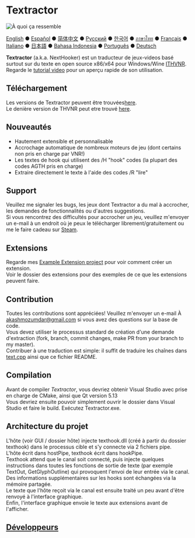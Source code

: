 ﻿# Textractor

![À quoi ça ressemble](screenshot.png)

[English](README.md) ● [Español](README_ES.md) ● [简体中文](README_SC.md) ● [Русский](README_RU.md) ● [한국어](README_KR.md) ● [ภาษาไทย](README_TH.md) ● [Français](README_FR.md) ● [Italiano](README_IT.md) ● [日本語](README_JP.md) ● [Bahasa Indonesia](README_ID.md) ● [Português](README_PT.md) ● [Deutsch](README_DE.md)

**Textractor** (a.k.a. NextHooker) est un traducteur de jeux-videos basé surtout sur du texte en open source x86/x64 pour Windows/Wine [ITHVNR](https://web.archive.org/web/20160202084144/http://www.hongfire.com/forum/showthread.php/438331-ITHVNR-ITH-with-the-VNR-engine).<br>
Regarde le [tutorial video](docs/TUTORIAL.md) pour un aperçu rapide de son utilisation.

## Téléchargement

Les versions de Textractor peuvent être trouvées[here](https://github.com/Artikash/Textractor/releases).<br>
Le denière version de THVNR peut etre trouvé [here](https://drive.google.com/open?id=13aHF4uIXWn-3YML_k2YCDWhtGgn5-tnO).

## Nouveautés
- Hautement extensible et personnalisable
- Accrochage automatique de nombreux moteurs de jeu (dont certains non pris en charge par VNR!)
- Les textes de hook qui utilisent des /H "hook" codes (la plupart des codes AGTH pris en charge)
- Extraire directement le texte à l'aide des codes /R "lire"

## Support

Veuillez me signaler les bugs, les jeux dont Textractor a du mal à accrocher, les demandes de fonctionnalités ou d'autres suggestions. <br>
Si vous rencontrez des difficultés pour accrocher un jeu, veuillez m'envoyer un e-mail à un endroit où je peux le télécharger librement/gratuitement ou me le faire cadeau sur [Steam](https://steamcommunity.com/profiles/76561198097566313/).

## Extensions

Regarde mes [Example Extension project](https://github.com/Artikash/ExampleExtension) pour voir comment créer un extension.<br>
Voir le dossier des extensions pour des exemples de ce que les extensions peuvent faire. 

## Contribution

Toutes les contributions sont appréciées! Veuillez m'envoyer un e-mail À akashmozumdar@gmail.com si vous avez des questions sur la base de code. <br>
Vous devez utiliser le processus standard de création d'une demande d'extraction (fork, branch, commit changes, make PR from your branch to my master). <br>
Contribuer à une traduction est simple: il suffit de traduire les chaînes dans [text.cpp](text.cpp) ainsi que ce fichier README.

## Compilation 

Avant de compiler *Textractor*, vous devriez obtenir Visual Studio avec prise en charge de CMake, ainsi que Qt version 5.13 <br>
Vous devriez ensuite pouvoir simplement ouvrir le dossier dans Visual Studio et faire le build. Exécutez Textractor.exe.

## Architecture du projet

L'hôte (voir GUI / dossier hôte) injecte texthook.dll (créé à partir du dossier texthook) dans le processus cible et s'y connecte via 2 fichiers pipe. <br>
L'hôte écrit dans hostPipe, texthook écrit dans hookPipe. <br>
Texthook attend que le canal soit connecté, puis injecte quelques instructions dans toutes les fonctions de sortie de texte (par exemple TextOut, GetGlyphOutline) qui provoquent l'envoi de leur entrée via le canal. <br>
Des informations supplémentaires sur les hooks sont échangées via la mémoire partagée. <br>
Le texte que l'hôte reçoit via le canal est ensuite traité un peu avant d'être renvoyé à l'interface graphique. <br>
Enfin, l'interface graphique envoie le texte aux extensions avant de l'afficher.

## [Développeurs](docs/CREDITS.md)